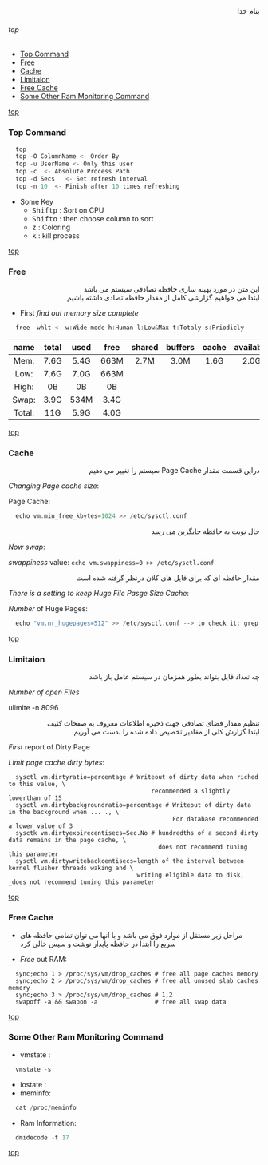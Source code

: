 <div dir="rtl">بنام خدا</div>

###### top
- [Top Command](#top-command)
- [Free](#free)
- [Cache](#cache)
- [Limitaion](#limitation)
- [Free Cache](#free-cache)
- [Some Other Ram Monitoring Command](#some-other-ram-monitoring-command)

[top](#top)
### Top Command
```go
  top
  top -O ColumnName <- Order By
  top -u UserName <- Only this user
  top -c  <- Absolute Process Path
  top -d Secs   <- Set refresh interval
  top -n 10  <- Finish after 10 times refreshing
```
- Some Key
   - <kbd>Shift</kbd><kbd>p</kbd> : Sort on CPU
   - <kbd>Shift</kbd><kbd>o</kbd> : then choose column to sort
   - <kbd>z</kbd> : Coloring
   - <kbd>k</kbd> : kill process

[top](#top)
### Free

<div dir="rtl">این متن در مورد بهینه سازی حافظه تصادفی سیستم می باشد</div>

<div dir="rtl">ابتدا می خواهیم گزارشی کامل از مقدار حافظه تصادی داشته باشیم</div>

- First *find out memory size complete*
```go
  free -whlt <- w:Wide mode h:Human l:Low&Max t:Totaly s:Priodicly 
```
name|total|used|free|shared|buffers|cache|available
:---:|:---:|:---:|:---:|:---:|:---:|:---:|:---:
Mem:|7.6G|5.4G|663M|2.7M|3.0M|1.6G|2.0G        
Low:|7.6G|7.0G|663M
High:|0B|0B|0B
Swap:|3.9G|534M|3.4G
Total:|11G|5.9G|4.0G


[top](#top)
### Cache

<div dir="rtl">دراین قسمت مقدار Page Cache سیستم را تغییر می دهیم</div>

_Changing_ *Page cache size*:

Page Cache:
```go
  echo vm.min_free_kbytes=1024 >> /etc/sysctl.conf
```
<div dir="rtl">حال نوبت به حافظه جایگزین می رسد</div>

_Now_ *swap*:

_swappiness_ value: `echo vm.swappiness=0 >> /etc/sysctl.conf`

<div dir="rtl">مقدار حافظه ای که برای فایل های کلان درنظر گرفته شده است</div>

_There_ *is a setting to keep Huge File Pasge Size Cache*:

_Number_ of Huge Pages:

```go
  echo "vm.nr_hugepages=512" >> /etc/sysctl.conf --> to check it: grep Hugepagesize /proc/meminfo
```

[top](#top)
### Limitaion
<div dir="rtl">چه تعداد فایل بتواند بطور همزمان در سیستم عامل باز باشد</div>

_Number_ *of open Files*

ulimite -n 8096

<div dir="rtl">تنظیم مقدار فضای تصادفی جهت ذخیره اطلاعات  معروف به صفحات کثیف</div>

<div dir="rtl">ابتدا گزارش کلی از مقادیر تخصیص داده شده را بدست می آوریم</div>

_First_ report of Dirty Page

_Limit_ *page cache dirty bytes*:

```vala
  sysctl vm.dirtyratio=percentage # Writeout of dirty data when riched to this value, \
                                        recommended a slightly lowerthan of 15
  sysctl vm.dirtybackgroundratio=percentage # Writeout of dirty data in the background when ... ., \
                                              For database recommended a lower value of 3
  sysctk vm.dirtyexpirecentisecs=Sec.No # hundredths of a second dirty data remains in the page cache, \
                                          does not recommend tuning this parameter
  sysctl vm.dirtywritebackcentisecs=length of the interval between kernel flusher threads waking and \
                                    writing eligible data to disk, _does not recommend tuning this parameter
```
[top](#top)
### Free Cache

- <div dir="rtl">مراحل زیر مستقل از موارد فوق می باشد و با آنها می توان تمامی حافظه های سریع را ابتدا در حافظه پایدار نوشت و سپس خالی کرد</div>

- _Free_ out RAM:

```vala
  sync;echo 1 > /proc/sys/vm/drop_caches # free all page caches memory
  sync;echo 2 > /proc/sys/vm/drop_caches # free all unused slab caches memory
  sync;echo 3 > /proc/sys/vm/drop_caches # 1,2
  swapoff -a && swapon -a                # free all swap data
```

[top](#top)
### Some Other Ram Monitoring Command
- vmstate :
```go
  vmstate -s
```
- iostate :
- meminfo:
```go
  cat /proc/meminfo
```
- Ram Information:
```go
  dmidecode -t 17
```



[top](#top)
### 


